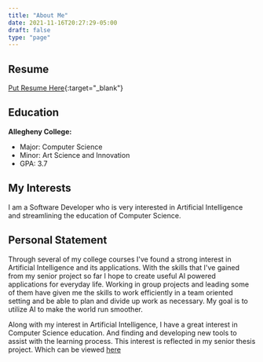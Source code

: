 ```yaml
---
title: "About Me"
date: 2021-11-16T20:27:29-05:00
draft: false
type: "page"
---
```

## Resume
[Put Resume Here](/Resume.pdf){:target="_blank"}

## Education
**Allegheny College:**
- Major: Computer Science
- Minor: Art Science and Innovation
- GPA: 3.7


## My Interests
I am a Software Developer who is very interested in Artificial Intelligence and streamlining the education of Computer Science.

## Personal Statement
Through several of my college courses I've found a strong interest in Artificial Intelligence and its applications. With the skills that I've gained from my senior project so far I hope to create useful AI powered applications for everyday life. Working in group projects and leading some of them have given me the skills to work efficiently in a team oriented setting and be able to plan and divide up work as necessary. My goal is to utilize AI to make the world run smoother.

Along with my interest in Artificial Intelligence, I have a great interest in Computer Science education.  And finding and developing new tools to assist with the learning process.  This interest is reflected in my senior thesis project. Which can be viewed [here](../projects)

